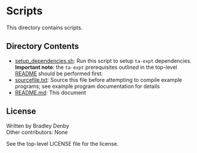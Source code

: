# Scripts

This directory contains scripts.

## Directory Contents

* [setup_dependencies.sh](setup_dependencies.sh): Run this script to setup
  `ta-expt` dependencies. **Important note**: the `ta-expt` prerequisites
  outlined in the top-level [README](../../README.md) should be performed first.
* [sourcefile.txt](sourcefile.txt): Source this file before attempting to
  compile example programs; see example program documentation for details
* [README.md](README.md): This document

## License

Written by Bradley Denby  
Other contributors: None

See the top-level LICENSE file for the license.
